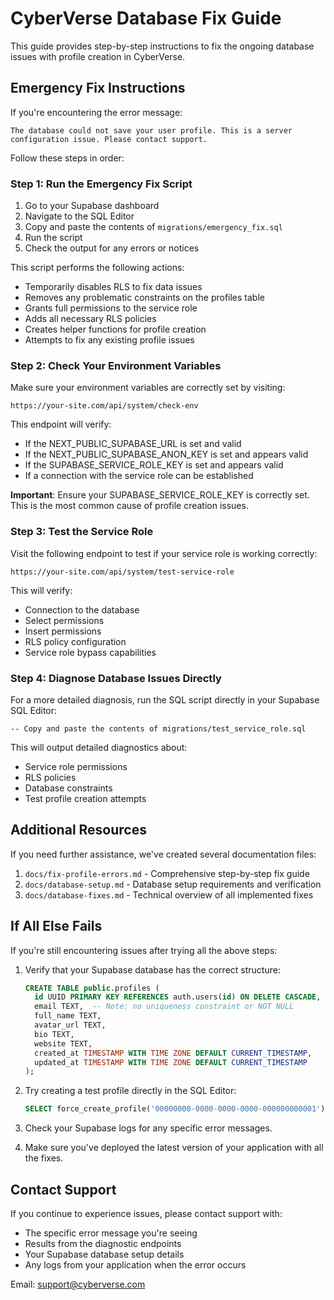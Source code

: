 # CyberVerse Database Fix Guide

This guide provides step-by-step instructions to fix the ongoing database issues with profile creation in CyberVerse.

## Emergency Fix Instructions

If you're encountering the error message:
```
The database could not save your user profile. This is a server configuration issue. Please contact support.
```

Follow these steps in order:

### Step 1: Run the Emergency Fix Script

1. Go to your Supabase dashboard
2. Navigate to the SQL Editor
3. Copy and paste the contents of `migrations/emergency_fix.sql`
4. Run the script
5. Check the output for any errors or notices

This script performs the following actions:
- Temporarily disables RLS to fix data issues
- Removes any problematic constraints on the profiles table
- Grants full permissions to the service role
- Adds all necessary RLS policies
- Creates helper functions for profile creation
- Attempts to fix any existing profile issues

### Step 2: Check Your Environment Variables

Make sure your environment variables are correctly set by visiting:
```
https://your-site.com/api/system/check-env
```

This endpoint will verify:
- If the NEXT_PUBLIC_SUPABASE_URL is set and valid
- If the NEXT_PUBLIC_SUPABASE_ANON_KEY is set and appears valid
- If the SUPABASE_SERVICE_ROLE_KEY is set and appears valid
- If a connection with the service role can be established

**Important**: Ensure your SUPABASE_SERVICE_ROLE_KEY is correctly set. This is the most common cause of profile creation issues.

### Step 3: Test the Service Role

Visit the following endpoint to test if your service role is working correctly:
```
https://your-site.com/api/system/test-service-role
```

This will verify:
- Connection to the database
- Select permissions
- Insert permissions
- RLS policy configuration
- Service role bypass capabilities

### Step 4: Diagnose Database Issues Directly

For a more detailed diagnosis, run the SQL script directly in your Supabase SQL Editor:
```
-- Copy and paste the contents of migrations/test_service_role.sql
```

This will output detailed diagnostics about:
- Service role permissions
- RLS policies
- Database constraints
- Test profile creation attempts

## Additional Resources

If you need further assistance, we've created several documentation files:

1. `docs/fix-profile-errors.md` - Comprehensive step-by-step fix guide
2. `docs/database-setup.md` - Database setup requirements and verification
3. `docs/database-fixes.md` - Technical overview of all implemented fixes

## If All Else Fails

If you're still encountering issues after trying all the above steps:

1. Verify that your Supabase database has the correct structure:
   ```sql
   CREATE TABLE public.profiles (
     id UUID PRIMARY KEY REFERENCES auth.users(id) ON DELETE CASCADE,
     email TEXT,  -- Note: no uniqueness constraint or NOT NULL
     full_name TEXT,
     avatar_url TEXT,
     bio TEXT,
     website TEXT,
     created_at TIMESTAMP WITH TIME ZONE DEFAULT CURRENT_TIMESTAMP,
     updated_at TIMESTAMP WITH TIME ZONE DEFAULT CURRENT_TIMESTAMP
   );
   ```

2. Try creating a test profile directly in the SQL Editor:
   ```sql
   SELECT force_create_profile('00000000-0000-0000-0000-000000000001');
   ```

3. Check your Supabase logs for any specific error messages.

4. Make sure you've deployed the latest version of your application with all the fixes.

## Contact Support

If you continue to experience issues, please contact support with:
- The specific error message you're seeing
- Results from the diagnostic endpoints
- Your Supabase database setup details
- Any logs from your application when the error occurs

Email: support@cyberverse.com 